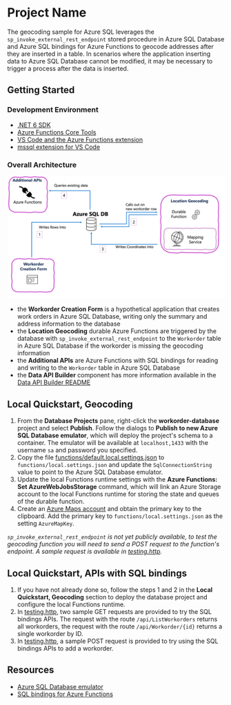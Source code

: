 # Project Name

The geocoding sample for Azure SQL leverages the `sp_invoke_external_rest_endpoint` stored procedure in Azure SQL Database and Azure SQL bindings for Azure Functions to geocode addresses after they are inserted in a table.  In scenarios where the application inserting data to Azure SQL Database cannot be modified, it may be necessary to trigger a process after the data is inserted. 


## Getting Started

### Development Environment

- [.NET 6 SDK](https://dotnet.microsoft.com/download/dotnet/6.0)
- [Azure Functions Core Tools](https://learn.microsoft.com/azure/azure-functions/functions-run-local#install-the-azure-functions-core-tools)
- [VS Code and the Azure Functions extension](https://marketplace.visualstudio.com/items?itemName=ms-azuretools.vscode-azurefunctions)
- [mssql extension for VS Code](https://marketplace.visualstudio.com/items?itemName=ms-mssql.mssql)


### Overall Architecture

![Architecture Diagram](./architecture.png)

- the **Workorder Creation Form** is a hypothetical application that creates work orders in Azure SQL Database, writing only the summary and address information to the database
- the **Location Geocoding** durable Azure Functions are triggered by the database with `sp_invoke_external_rest_endpoint` to the `Workorder` table in Azure SQL Database if the workorder is missing the geocoding information
- the **Additional APIs** are Azure Functions with SQL bindings for reading and writing to the `Workorder` table in Azure SQL Database
- the **Data API Builder** component has more information available in the [Data API Builder README](./data-api-builder/readme.md)

## Local Quickstart, Geocoding

1. From the **Database Projects** pane, right-click the **workorder-database** project and select **Publish**. Follow the dialogs to **Publish to new Azure SQL Database emulator**, which will deploy the project's schema to a container.  The emulator will be available at `localhost,1433` with the username `sa` and password you specified.
2. Copy the file [functions/default.local.settings.json](./functions/default.local.settings.json) to `functions/local.settings.json` and update the `SqlConnectionString` value to point to the Azure SQL Database emulator.
3. Update the local Functions runtime settings with the **Azure Functions: Set AzureWebJobsStorage** command, which will link an Azure Storage account to the local Functions runtime for storing the state and queues of the durable function.
4. Create an [Azure Maps account](https://learn.microsoft.com/en-us/azure/azure-maps/quick-demo-map-app#create-an-azure-maps-account) and obtain the primary key to the clipboard. Add the primary key to `functions/local.settings.json` as the setting `AzureMapKey`.

*`sp_invoke_external_rest_endpoint` is not yet publicly available, to test the geocoding function you will need to send a POST request to the function's endpoint. A sample request is available in [testing.http](testing.http).*


## Local Quickstart, APIs with SQL bindings

1. If you have not already done so, follow the steps 1 and 2 in the **Local Quickstart, Geocoding** section to deploy the database project and configure the local Functions runtime.
2. In [testing.http](testing.http), two sample GET requests are provided to try the SQL bindings APIs.  The request with the route `/api/ListWorkorders` returns all workorders, the request with the route `/api/Workorder/{id}` returns a single workorder by ID.
3. In [testing.http](testing.http), a sample POST request is provided to try using the SQL bindings APIs to add a workorder.


## Resources

- [Azure SQL Database emulator](https://aka.ms/azuredbemulator)
- [SQL bindings for Azure Functions](https://aka.ms/sqlbindings)
